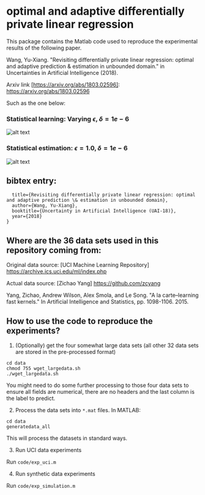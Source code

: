 # optimal and adaptive differentially private linear regression

This package contains the Matlab code used to reproduce the experimental results of the following paper. 

Wang, Yu-Xiang. "Revisiting differentially private linear regression: optimal and adaptive prediction & estimation in unbounded domain." in Uncertainties in Artificial Intelligence (2018).

Arxiv link [https://arxiv.org/abs/1803.02596]: https://arxiv.org/abs/1803.02596

Such as the one below:

### Statistical learning: Varying $\epsilon$, $\delta = 1e-6$ 

![alt text](https://github.com/yuxiangw/optimal_dp_linear_regression/blob/master/figures/results_bike.png "Prediction on the `bike' data set")

### Statistical estimation: $\epsilon = 1.0, \delta = 1e-6$ 

![alt text](https://github.com/yuxiangw/optimal_dp_linear_regression/blob/master/figures/Gaussian_MSE_eps_1.png "Estimation of linear Gaussian model parameters")


## bibtex entry:

```@inproceedings{wang2018revisiting,
  title={Revisiting differentially private linear regression: optimal and adaptive prediction \& estimation in unbounded domain},
  author={Wang, Yu-Xiang},
  booktitle={Uncertainty in Artificial Intelligence (UAI-18)},
  year={2018}
}
```


## Where are the 36 data sets used in this repository coming from:

Original data source: 
[UCI Machine Learning Repository] https://archive.ics.uci.edu/ml/index.php

Actual data source:  [Zichao Yang] https://github.com/zcyang 

Yang, Zichao, Andrew Wilson, Alex Smola, and Le Song. "A la carte–learning fast kernels." In Artificial Intelligence and Statistics, pp. 1098-1106. 2015.

## How to use the code to reproduce the experiments?

1. (Optionally) get the four somewhat large data sets (all other 32 data sets are stored in the pre-processed format)
```
cd data
chmod 755 wget_largedata.sh
./wget_largedata.sh
```

You might need to do some further processing to those four data sets to ensure all fields are numerical, there are no headers and the last column is the label to predict.

2. Process the data sets into `*.mat` files. In MATLAB:
```
cd data
generatedata_all
```
This will process the datasets in standard ways.

3. Run UCI data experiments

Run `code/exp_uci.m`

4. Run synthetic data experiments

Run `code/exp_simulation.m`